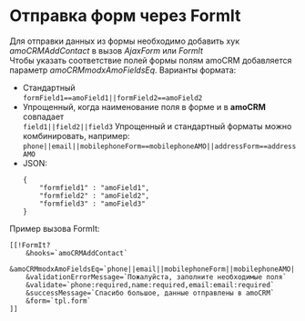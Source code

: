 # Отправка форм через FormIt

Для отправки данных из формы необходимо добавить хук _amoCRMAddContact_ в вызов _AjaxForm_ или _FormIt_  
Чтобы указать соответствие полей формы полям amoCRM добавляется параметр _amoCRMmodxAmoFieldsEq_. Варианты формата:
* Стандартный  
  `formField1==amoField1||formField2==amoField2`
* Упрощенный, когда наименование поля в форме и в **amoCRM** совпадает  
  `field1||field2||field3`
  Упрощенный и стандартный форматы можно комбинировать, например:
  `phone||email||mobilephoneForm==mobilephoneAMO||addressForm==addressAMO`
* JSON:  
    ```
    {
        "formfield1" : "amoField1",
        "formfield2" : "amoField2",
        "formfield3" : "amoField3"
    }
    ```

Пример вызова FormIt:
```
[[!FormIt?
    &hooks=`amoCRMAddContact`
    &amoCRMmodxAmoFieldsEq=`phone||email||mobilephoneForm||mobilephoneAMO||addressForm==addressAMO`
    &validationErrorMessage=`Пожалуйста, заполните необходимые поля`
    &validate=`phone:required,name:required,email:email:required`
    &successMessage=`Спасибо большое, данные отправлены в amoCRM`
    &form=`tpl.form`
]]
``` 

